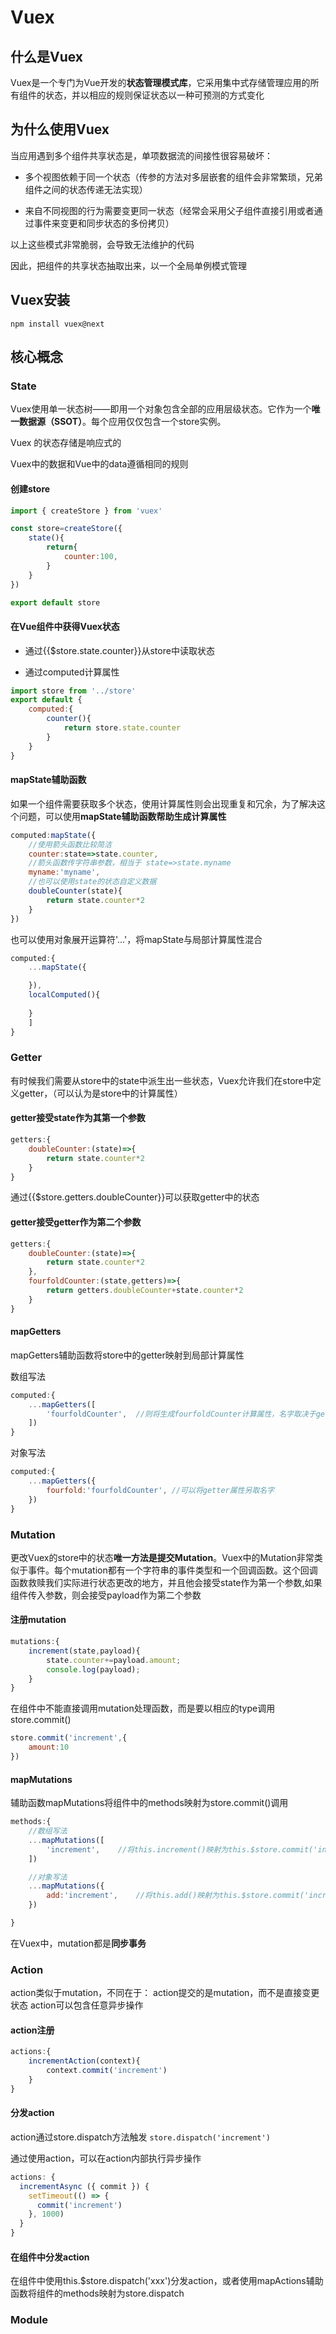 # Vuex

## 什么是Vuex

Vuex是一个专门为Vue开发的**状态管理模式库**，它采用集中式存储管理应用的所有组件的状态，并以相应的规则保证状态以一种可预测的方式变化

## 为什么使用Vuex

当应用遇到多个组件共享状态是，单项数据流的间接性很容易破坏：

- 多个视图依赖于同一个状态（传参的方法对多层嵌套的组件会非常繁琐，兄弟组件之间的状态传递无法实现）

- 来自不同视图的行为需要变更同一状态（经常会采用父子组件直接引用或者通过事件来变更和同步状态的多份拷贝）

以上这些模式非常脆弱，会导致无法维护的代码

因此，把组件的共享状态抽取出来，以一个全局单例模式管理

## Vuex安装

```npm install vuex@next```

## 核心概念

### State

Vuex使用单一状态树——即用一个对象包含全部的应用层级状态。它作为一个**唯一数据源（SSOT）**。每个应用仅仅包含一个store实例。

Vuex 的状态存储是响应式的

Vuex中的数据和Vue中的data遵循相同的规则

#### 创建store

```js
import { createStore } from 'vuex'

const store=createStore({
    state(){
        return{
            counter:100,
        }
    }
})

export default store
```

#### 在Vue组件中获得Vuex状态

- 通过{{$store.state.counter}}从store中读取状态

- 通过computed计算属性

```js
import store from '../store'
export default {
    computed:{
        counter(){
            return store.state.counter
        }
    }
}
```

#### mapState辅助函数

如果一个组件需要获取多个状态，使用计算属性则会出现重复和冗余，为了解决这个问题，可以使用**mapState辅助函数帮助生成计算属性**

```js
computed:mapState({
    //使用箭头函数比较简洁
    counter:state=>state.counter,
    //箭头函数传字符串参数，相当于 state=>state.myname
    myname:'myname',
    //也可以使用state的状态自定义数据
    doubleCounter(state){
        return state.counter*2
    }
})
```

也可以使用对象展开运算符'...'，将mapState与局部计算属性混合

```js
computed:{
    ...mapState({

    }),
    localComputed(){
        
    }
    ]
}
```

### Getter

有时候我们需要从store中的state中派生出一些状态，Vuex允许我们在store中定义getter，（可以认为是store中的计算属性）

#### getter接受state作为其第一个参数  

```js
getters:{
    doubleCounter:(state)=>{
        return state.counter*2
    }
}
```

通过{{$store.getters.doubleCounter}}可以获取getter中的状态

#### getter接受getter作为第二个参数

```js
getters:{
    doubleCounter:(state)=>{
        return state.counter*2
    },
    fourfoldCounter:(state,getters)=>{
        return getters.doubleCounter+state.counter*2
    }
}
```

#### mapGetters

mapGetters辅助函数将store中的getter映射到局部计算属性

数组写法

```js
computed:{
    ...mapGetters([
        'fourfoldCounter',  //则将生成fourfoldCounter计算属性，名字取决于getters中的状态
    ])
}
```

对象写法

```js
computed:{
    ...mapGetters({
        fourfold:'fourfoldCounter', //可以将getter属性另取名字
    })
}
```

### Mutation

更改Vuex的store中的状态**唯一方法是提交Mutation**。Vuex中的Mutation非常类似于事件。每个mutation都有一个字符串的事件类型和一个回调函数。这个回调函数救赎我们实际进行状态更改的地方，并且他会接受state作为第一个参数,如果组件传入参数，则会接受payload作为第二个参数

#### 注册mutation

```js
mutations:{
    increment(state,payload){
        state.counter+=payload.amount;
        console.log(payload);
    }
}
```

在组件中不能直接调用mutation处理函数，而是要以相应的type调用store.commit()

```js
store.commit('increment',{
    amount:10
})
```

#### mapMutations

辅助函数mapMutations将组件中的methods映射为store.commit()调用

```js
methods:{
    //数组写法
    ...mapMutations([
        'increment',    //将this.increment()映射为this.$store.commit('increment')
    ])

    //对象写法
    ...mapMutations({
        add:'increment',    //将this.add()映射为this.$store.commit('increment')
    })

}
```

在Vuex中，mutation都是**同步事务**

### Action

action类似于mutation，不同在于：
action提交的是mutation，而不是直接变更状态
action可以包含任意异步操作

#### action注册

```js
actions:{
    incrementAction(context){
        context.commit('increment')
    }
}
```

#### 分发action

action通过store.dispatch方法触发
```store.dispatch('increment')```

通过使用action，可以在action内部执行异步操作

```js
actions: {
  incrementAsync ({ commit }) {
    setTimeout(() => {
      commit('increment')
    }, 1000)
  }
}
```

#### 在组件中分发action

在组件中使用this.$store.dispatch('xxx')分发action，或者使用mapActions辅助函数将组件的methods映射为store.dispatch

### Module